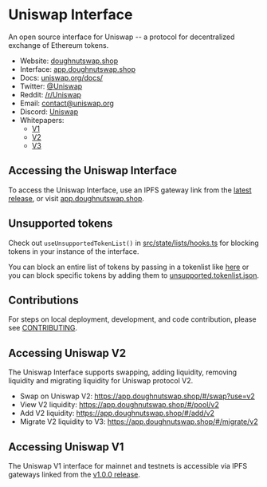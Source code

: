 # Uniswap Interface

An open source interface for Uniswap -- a protocol for decentralized exchange of Ethereum tokens.

- Website: [doughnutswap.shop](https://doughnutswap.shop/)
- Interface: [app.doughnutswap.shop](https://app.doughnutswap.shop)
- Docs: [uniswap.org/docs/](https://docs.uniswap.org/)
- Twitter: [@Uniswap](https://twitter.com/Uniswap)
- Reddit: [/r/Uniswap](https://www.reddit.com/r/Uniswap/)
- Email: [contact@uniswap.org](mailto:contact@uniswap.org)
- Discord: [Uniswap](https://discord.gg/FCfyBSbCU5)
- Whitepapers:
  - [V1](https://hackmd.io/C-DvwDSfSxuh-Gd4WKE_ig)
  - [V2](https://doughnutswap.shop/whitepaper.pdf)
  - [V3](https://doughnutswap.shop/whitepaper-v3.pdf)

## Accessing the Uniswap Interface

To access the Uniswap Interface, use an IPFS gateway link from the
[latest release](https://github.com/Uniswap/uniswap-interface/releases/latest),
or visit [app.doughnutswap.shop](https://app.doughnutswap.shop).

## Unsupported tokens

Check out `useUnsupportedTokenList()` in [src/state/lists/hooks.ts](./src/state/lists/hooks.ts) for blocking tokens in your instance of the interface.

You can block an entire list of tokens by passing in a tokenlist like [here](./src/constants/lists.ts) or you can block specific tokens by adding them to [unsupported.tokenlist.json](./src/constants/tokenLists/unsupported.tokenlist.json).

## Contributions

For steps on local deployment, development, and code contribution, please see [CONTRIBUTING](./CONTRIBUTING.md).

## Accessing Uniswap V2

The Uniswap Interface supports swapping, adding liquidity, removing liquidity and migrating liquidity for Uniswap protocol V2.

- Swap on Uniswap V2: https://app.doughnutswap.shop/#/swap?use=v2
- View V2 liquidity: https://app.doughnutswap.shop/#/pool/v2
- Add V2 liquidity: https://app.doughnutswap.shop/#/add/v2
- Migrate V2 liquidity to V3: https://app.doughnutswap.shop/#/migrate/v2

## Accessing Uniswap V1

The Uniswap V1 interface for mainnet and testnets is accessible via IPFS gateways
linked from the [v1.0.0 release](https://github.com/Uniswap/uniswap-interface/releases/tag/v1.0.0).
